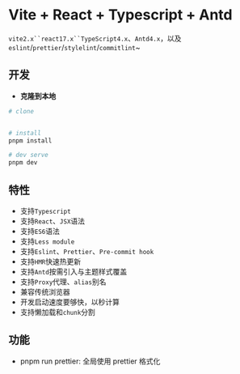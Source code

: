 <!--
 * @Description:
 * @Version: 1.0
 * @Author: songchao
 * @Date: 2021-12-16 20:49:25
 * @LastEditors: songchao
 * @LastEditTime: 2021-12-29 08:32:00
-->

# Vite + React + Typescript + Antd

` vite2.x``react17.x``TypeScript4.x `、`Antd4.x`，以及`eslint`/`prettier`/`stylelint`/`commitlint`~

## 开发

- **克隆到本地**

```sh
# clone


# install
pnpm install

# dev serve
pnpm dev
```

## 特性

- 支持`Typescript`
- 支持`React`、`JSX`语法
- 支持`ES6`语法
- 支持`Less module`
- 支持`Eslint`、`Prettier`、`Pre-commit hook`
- 支持`HMR`快速热更新
- 支持`Antd`按需引入与主题样式覆盖
- 支持`Proxy`代理、`alias`别名
- 兼容传统浏览器
- 开发启动速度要够快，以秒计算
- 支持懒加载和`chunk`分割

## 功能

- pnpm run prettier: 全局使用 prettier 格式化
